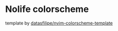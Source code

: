 # Nolife colorscheme

template by [datasfilipe/nvim-colorscheme-template](https://github.com/datsfilipe/nvim-colorscheme-template)
